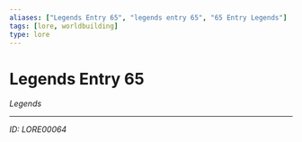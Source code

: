 ```yaml
---
aliases: ["Legends Entry 65", "legends entry 65", "65 Entry Legends"]
tags: [lore, worldbuilding]
type: lore
---
```


# Legends Entry 65

*Legends*

---
*ID: LORE00064*